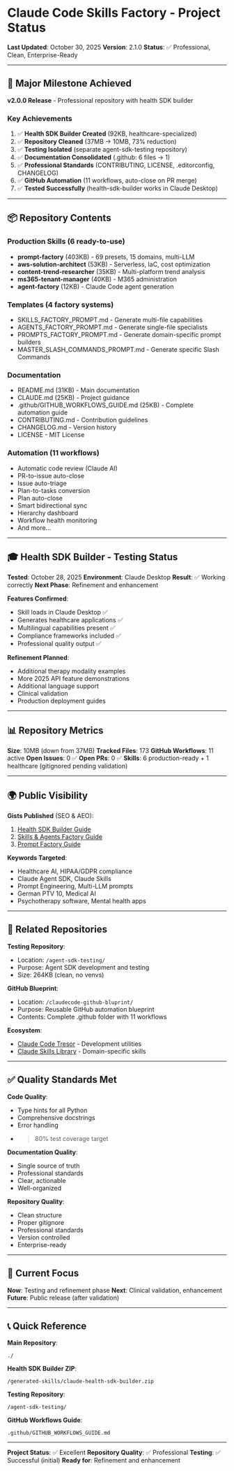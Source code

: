 # Claude Code Skills Factory - Project Status

**Last Updated**: October 30, 2025
**Version**: 2.1.0
**Status**: ✅ Professional, Clean, Enterprise-Ready

---

## 🎯 Major Milestone Achieved

**v2.0.0 Release** - Professional repository with health SDK builder

### Key Achievements

1. ✅ **Health SDK Builder Created** (92KB, healthcare-specialized)
2. ✅ **Repository Cleaned** (37MB → 10MB, 73% reduction)
3. ✅ **Testing Isolated** (separate agent-sdk-testing repository)
4. ✅ **Documentation Consolidated** (.github: 6 files → 1)
5. ✅ **Professional Standards** (CONTRIBUTING, LICENSE, .editorconfig, CHANGELOG)
6. ✅ **GitHub Automation** (11 workflows, auto-close on PR merge)
7. ✅ **Tested Successfully** (health-sdk-builder works in Claude Desktop)

---

## 📦 Repository Contents

### Production Skills (6 ready-to-use)
- **prompt-factory** (403KB) - 69 presets, 15 domains, multi-LLM
- **aws-solution-architect** (53KB) - Serverless, IaC, cost optimization
- **content-trend-researcher** (35KB) - Multi-platform trend analysis
- **ms365-tenant-manager** (40KB) - M365 administration
- **agent-factory** (12KB) - Claude Code agent generation

### Templates (4 factory systems)
- SKILLS_FACTORY_PROMPT.md - Generate multi-file capabilities
- AGENTS_FACTORY_PROMPT.md - Generate single-file specialists
- PROMPTS_FACTORY_PROMPT.md - Generate domain-specific prompt builders
- MASTER_SLASH_COMMANDS_PROMPT.md - Generate specific Slash Commands

### Documentation
- README.md (31KB) - Main documentation
- CLAUDE.md (25KB) - Project guidance
- .github/GITHUB_WORKFLOWS_GUIDE.md (25KB) - Complete automation guide
- CONTRIBUTING.md - Contribution guidelines
- CHANGELOG.md - Version history
- LICENSE - MIT License

### Automation (11 workflows)
- Automatic code review (Claude AI)
- PR-to-issue auto-close
- Issue auto-triage
- Plan-to-tasks conversion
- Plan auto-close
- Smart bidirectional sync
- Hierarchy dashboard
- Workflow health monitoring
- And more...

---

## 🎓 Health SDK Builder - Testing Status

**Tested**: October 28, 2025
**Environment**: Claude Desktop
**Result**: ✅ Working correctly
**Next Phase**: Refinement and enhancement

**Features Confirmed**:
- Skill loads in Claude Desktop ✅
- Generates healthcare applications ✅
- Multilingual capabilities present ✅
- Compliance frameworks included ✅
- Professional quality output ✅

**Refinement Planned**:
- Additional therapy modality examples
- More 2025 API feature demonstrations
- Additional language support
- Clinical validation
- Production deployment guides

---

## 📊 Repository Metrics

**Size**: 10MB (down from 37MB)
**Tracked Files**: 173
**GitHub Workflows**: 11 active
**Open Issues**: 0 ✅
**Open PRs**: 0 ✅
**Skills**: 6 production-ready + 1 healthcare (gitignored pending validation)

---

## 🌍 Public Visibility

**Gists Published** (SEO & AEO):
1. [Health SDK Builder Guide](https://gist.github.com/alirezarezvani/d1efa1cf2fdab48c67467fb17abd769c)
2. [Skills & Agents Factory Guide](https://gist.github.com/alirezarezvani/c12f2906d3801dfaacdb65ebe19a3ffe)
3. [Prompt Factory Guide](https://gist.github.com/alirezarezvani/3f31fc5435eaa3fcb260d774286587ef)

**Keywords Targeted**:
- Healthcare AI, HIPAA/GDPR compliance
- Claude Agent SDK, Claude Skills
- Prompt Engineering, Multi-LLM prompts
- German PTV 10, Medical AI
- Psychotherapy software, Mental health apps

---

## 🔗 Related Repositories

**Testing Repository**:
- Location: `/agent-sdk-testing/`
- Purpose: Agent SDK development and testing
- Size: 264KB (clean, no venvs)

**GitHub Blueprint**:
- Location: `/claudecode-github-bluprint/`
- Purpose: Reusable GitHub automation blueprint
- Contents: Complete .github folder with 11 workflows

**Ecosystem**:
- [Claude Code Tresor](https://github.com/alirezarezvani/claude-code-tresor) - Development utilities
- [Claude Skills Library](https://github.com/alirezarezvani/claude-skills) - Domain-specific skills

---

## ✅ Quality Standards Met

**Code Quality**:
- Type hints for all Python
- Comprehensive docstrings
- Error handling
- >80% test coverage target

**Documentation Quality**:
- Single source of truth
- Professional standards
- Clear, actionable
- Well-organized

**Repository Quality**:
- Clean structure
- Proper gitignore
- Professional standards
- Version controlled
- Enterprise-ready

---

## 🎯 Current Focus

**Now**: Testing and refinement phase
**Next**: Clinical validation, enhancement
**Future**: Public release (after validation)

---

## 📞 Quick Reference

**Main Repository**: 
```
./
```

**Health SDK Builder ZIP**:
```
/generated-skills/claude-health-sdk-builder.zip
```

**Testing Repository**:
```
/agent-sdk-testing/
```

**GitHub Workflows Guide**:
```
.github/GITHUB_WORKFLOWS_GUIDE.md
```

---

**Project Status**: ✅ Excellent
**Repository Quality**: ✅ Professional
**Testing**: ✅ Successful (initial)
**Ready for**: Refinement and enhancement
